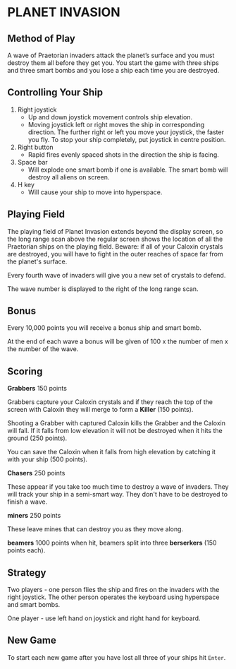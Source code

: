 # PLANET INVASION

## Method of Play

A wave of Praetorian invaders attack the planet’s surface and you must destroy them all before they get you. You start the game with three ships and three smart bombs and you lose a ship each time you are destroyed.

## Controlling Your Ship

1. Right joystick
    * Up and down joystick movement controls ship elevation.
    * Moving joystick left or right moves the ship in corresponding direction. The further right or left you move your joystick, the faster you fly. To stop your ship completely, put joystick in centre position.
1. Right button
    * Rapid fires evenly spaced shots in the direction the ship is facing.
1. Space bar
    * Will explode one smart bomb if one is available. The smart bomb will destroy all aliens on screen.
1. H key
    * Will cause your ship to move into hyperspace.

## Playing Field

The playing field of Planet Invasion extends beyond the display screen, so the long range scan above the regular screen shows the location of all the Praetorian ships on the playing field. Beware: if all of your Caloxin crystals are destroyed, you will have to fight in the outer reaches of space far from the planet's surface.

Every fourth wave of invaders will give you a new set of crystals to defend.

The wave number is displayed to the right of the long range scan.

## Bonus

Every 10,000 points you will receive a bonus ship and smart bomb.

At the end of each wave a bonus will be given of 100 x the number of men x the number of the wave.

## Scoring

**Grabbers** 150 points

Grabbers capture your Caloxin crystals and if they reach the top of the screen with Caloxin they will merge to form a **Killer** (150 points).

Shooting a Grabber with captured Caloxin kills the Grabber and the Caloxin will fall. If it falls from low elevation it will not be destroyed when it hits the ground (250 points).

You can save the Caloxin when it falls from high elevation by catching it with your ship (500 points).

**Chasers** 250 points

These appear if you take too much time to destroy a wave of invaders. They will track your ship in a semi-smart way. They don't have to be destroyed to finish a wave.

**miners** 250 points

These leave mines that can destroy you as they move along.

**beamers** 1000 points when hit, beamers split into three **berserkers** (150 points each).

## Strategy

Two players - one person flies the ship and fires on the invaders with the right joystick. The other person operates the keyboard using hyperspace and smart bombs.

One player - use left hand on joystick and right hand for keyboard.

## New Game

To start each new game after you have lost all three of your ships hit `Enter`.